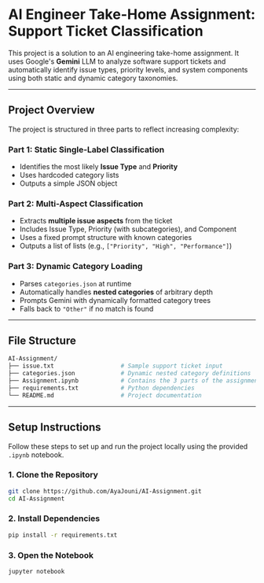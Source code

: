 # AI Engineer Take-Home Assignment: Support Ticket Classification

This project is a solution to an AI engineering take-home assignment. It uses Google's **Gemini** LLM to analyze software support tickets and automatically identify issue types, priority levels, and system components using both static and dynamic category taxonomies.

---

## Project Overview

The project is structured in three parts to reflect increasing complexity:

### Part 1: Static Single-Label Classification
- Identifies the most likely **Issue Type** and **Priority**
- Uses hardcoded category lists
- Outputs a simple JSON object

### Part 2: Multi-Aspect Classification
- Extracts **multiple issue aspects** from the ticket
- Includes Issue Type, Priority (with subcategories), and Component
- Uses a fixed prompt structure with known categories
- Outputs a list of lists (e.g., `["Priority", "High", "Performance"]`)

### Part 3: Dynamic Category Loading
- Parses `categories.json` at runtime
- Automatically handles **nested categories** of arbitrary depth
- Prompts Gemini with dynamically formatted category trees
- Falls back to `"Other"` if no match is found

---

## File Structure

```bash
AI-Assignment/
├── issue.txt                   # Sample support ticket input
├── categories.json             # Dynamic nested category definitions
├── Assignment.ipynb            # Contains the 3 parts of the assignment
├── requirements.txt            # Python dependencies
└── README.md                   # Project documentation
```
---


## Setup Instructions

Follow these steps to set up and run the project locally using the provided `.ipynb` notebook.

### 1. Clone the Repository

```bash
git clone https://github.com/AyaJouni/AI-Assignment.git
cd AI-Assignment
```

### 2. Install Dependencies

```bash
pip install -r requirements.txt
```

### 3. Open the Notebook

```bash
jupyter notebook



